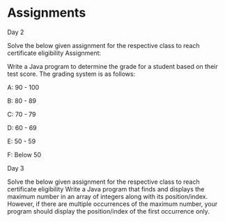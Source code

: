 # Assignments

Day  2

Solve the below given assignment for the respective class to reach certificate eligibility
Assignment:

Write a Java program to determine the grade for a student based on their test score. The grading system is as follows:



A: 90 - 100

B: 80 - 89

C: 70 - 79

D: 60 - 69

E: 50 - 59

F: Below 50





Day 3

Solve the below given assignment for the respective class to reach certificate eligibility
Write a Java program that finds and displays the maximum number in an array of integers along with its position/index. However, if there are multiple occurrences of the maximum number, your program should display the position/index of the first occurrence only.



